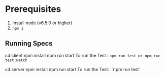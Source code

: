 # Prerequisites

1. Install node (v6.5.0 or higher)
2. `npm i`

## Running Specs
cd client
npm install
npm run start
To run the Test : `npm run test or npm run test:watch`

cd server
npm install
npm run start
To run the Test: ``npm run test` 
